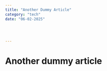 ```yaml
---
title: "Another Dummy Article"
category: "tech"
date: "06-02-2025"




---
```


# Another dummy article